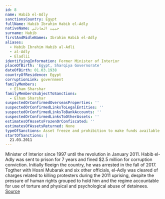 ```yaml
---
id: 8
name: Habib el-Adly
sanctionsCountry: Egypt
fullName: Habib Ibrahim Habib el-Adly
nativeName: حبيب العادلي
surname: Habib
firstAndMidleNames: Ibrahim Habib el-Adly
aliases:
  - Habib Ibrahim Habib al-Adli
  - al-Adly
  - Eladlii
identifyingInformation: Former Minister of Interior
placeOfBirth: 'Egypt, Sharqiya Governorate'
dateOfBirth: 01.03.1938
countryOfResidence: Egypt
corruptionLink: government
familyMembers:
  - Elham Sharshar
familyMembersSubjectToSanctions:
  - Elham Sharshar
suspectedOrConfirmedOverseasProperties: ''
suspectedOrConfirmedLinksToLegalEntities: ''
suspectedOrConfirmedLinksToBankAccounts: ''
suspectedOrConfirmedLinksToOtherAssets: ''
estimatesOfAssetsFrozenOrConfiscated: ''
estimatesOfAssetsReturned: None
typeOfSanctions: Asset freeze and prohibition to make funds available
startOfSanctions: |
  21.03.2011
---
```

Minister of Interior since 1997 until the revolution in January 2011. Habib 
el-Adly was sent to prison for 7 years and fined $2.5 million for corruption 
conviction. Initially fleeign the country, he was arrested in the fall of 2017. 
Togther with Hosni Mubarak and six other officials, el-Adly was cleared of 
charges related to killing protesters during the 2011 uprising, despite the 
pressure of human rights grouped to hold him and the regime accountable for use 
of torture and physical and psychological abuse of detainees. 
[Source](https://newsok.com/article/feed/698788/egypt-court-acquits-mubarak-era-interior-minister)

